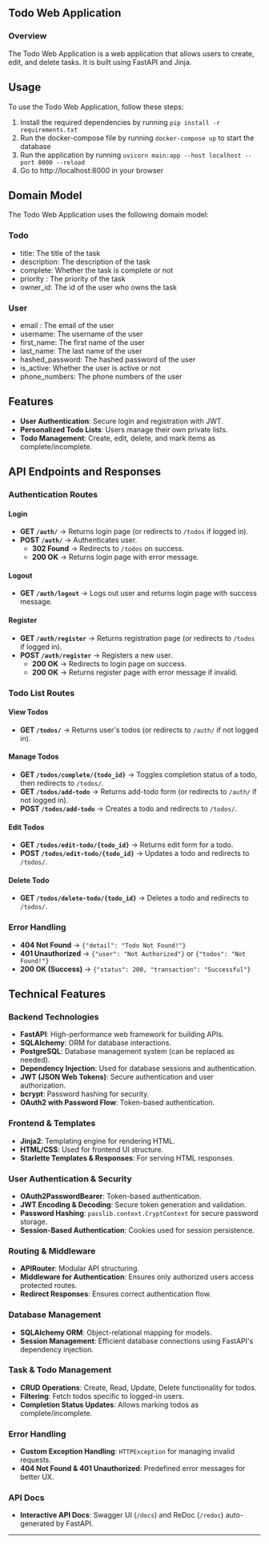 ## Todo Web Application

### Overview
The Todo Web Application is a web application that allows users to create, edit, and delete tasks. It is built using FastAPI and Jinja.


## Usage

To use the Todo Web Application, follow these steps:
1) Install the required dependencies by running `pip install -r requirements.txt`
2) Run the docker-compose file by running `docker-compose up` to start the database
3) Run the application by running `uvicorn main:app --host localhost --port 8000 --reload`
4) Go to http://localhost:8000 in your browser

## Domain Model

 The Todo Web Application uses the following domain model:

### Todo
- title: The title of the task
- description: The description of the task
- complete: Whether the task is complete or not
- priority : The priority of the task
- owner_id: The id of the user who owns the task
### User
- email : The email of the user
- username: The username of the user
- first_name: The first name of the user
- last_name: The last name of the user
- hashed_password: The hashed password of the user
- is_active: Whether the user is active or not
- phone_numbers: The phone numbers of the user

## Features

- **User Authentication**: Secure login and registration with JWT.
- **Personalized Todo Lists**: Users manage their own private lists.
- **Todo Management**: Create, edit, delete, and mark items as complete/incomplete.


## API Endpoints and Responses

### **Authentication Routes**

#### **Login**
- **GET `/auth/`** → Returns login page (or redirects to `/todos` if logged in).
- **POST `/auth/`** → Authenticates user.
    - **302 Found** → Redirects to `/todos` on success.
    - **200 OK** → Returns login page with error message.

#### **Logout**
- **GET `/auth/logout`** → Logs out user and returns login page with success message.

#### **Register**
- **GET `/auth/register`** → Returns registration page (or redirects to `/todos` if logged in).
- **POST `/auth/register`** → Registers a new user.
    - **200 OK** → Redirects to login page on success.
    - **200 OK** → Returns register page with error message if invalid.

### **Todo List Routes**

#### **View Todos**
- **GET `/todos/`** → Returns user's todos (or redirects to `/auth/` if not logged in).

#### **Manage Todos**
- **GET `/todos/complete/{todo_id}`** → Toggles completion status of a todo, then redirects to `/todos/`.
- **GET `/todos/add-todo`** → Returns add-todo form (or redirects to `/auth/` if not logged in).
- **POST `/todos/add-todo`** → Creates a todo and redirects to `/todos/`.

#### **Edit Todos**
- **GET `/todos/edit-todo/{todo_id}`** → Returns edit form for a todo.
- **POST `/todos/edit-todo/{todo_id}`** → Updates a todo and redirects to `/todos/`.

#### **Delete Todo**
- **GET `/todos/delete-todo/{todo_id}`** → Deletes a todo and redirects to `/todos/`.

### **Error Handling**
- **404 Not Found** → `{"detail": "Todo Not Found!"}`
- **401 Unauthorized** → `{"user": "Not Authorized"}` or `{"todos": "Not Found!"}`
- **200 OK (Success)** → `{"status": 200, "transaction": "Successful"}`


## Technical Features

### **Backend Technologies**
- **FastAPI**: High-performance web framework for building APIs.
- **SQLAlchemy**: ORM for database interactions.
- **PostgreSQL**: Database management system (can be replaced as needed).
- **Dependency Injection**: Used for database sessions and authentication.
- **JWT (JSON Web Tokens)**: Secure authentication and user authorization.
- **bcrypt**: Password hashing for security.
- **OAuth2 with Password Flow**: Token-based authentication.

### **Frontend & Templates**
- **Jinja2**: Templating engine for rendering HTML.
- **HTML/CSS**: Used for frontend UI structure.
- **Starlette Templates & Responses**: For serving HTML responses.

### **User Authentication & Security**
- **OAuth2PasswordBearer**: Token-based authentication.
- **JWT Encoding & Decoding**: Secure token generation and validation.
- **Password Hashing**: `passlib.context.CryptContext` for secure password storage.
- **Session-Based Authentication**: Cookies used for session persistence.

### **Routing & Middleware**
- **APIRouter**: Modular API structuring.
- **Middleware for Authentication**: Ensures only authorized users access protected routes.
- **Redirect Responses**: Ensures correct authentication flow.

### **Database Management**
- **SQLAlchemy ORM**: Object-relational mapping for models.
- **Session Management**: Efficient database connections using FastAPI's dependency injection.

### **Task & Todo Management**
- **CRUD Operations**: Create, Read, Update, Delete functionality for todos.
- **Filtering**: Fetch todos specific to logged-in users.
- **Completion Status Updates**: Allows marking todos as complete/incomplete.

### **Error Handling**
- **Custom Exception Handling**: `HTTPException` for managing invalid requests.
- **404 Not Found & 401 Unauthorized**: Predefined error messages for better UX.

### **API Docs**
- **Interactive API Docs**: Swagger UI (`/docs`) and ReDoc (`/redoc`) auto-generated by FastAPI.

--------